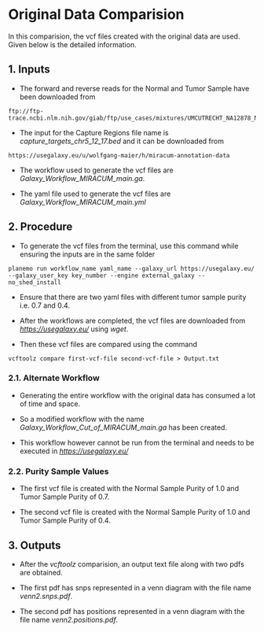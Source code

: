# Original Data Comparision

In this comparision, the vcf files created with the original data are used. Given below is the detailed information.

## 1. Inputs

* The forward and reverse reads for the Normal and Tumor Sample have been downloaded from 

```
ftp://ftp-trace.ncbi.nlm.nih.gov/giab/ftp/use_cases/mixtures/UMCUTRECHT_NA12878_NA24385_mixture_10052016/
```

* The input for the Capture Regions file name is *capture_targets_chr5_12_17.bed* and it can be downloaded from

```
https://usegalaxy.eu/u/wolfgang-maier/h/miracum-annotation-data
```

* The workflow used to generate the vcf files are *Galaxy_Workflow_MIRACUM_main.ga*.

* The yaml file used to generate the vcf files are *Galaxy_Workflow_MIRACUM_main.yml*

## 2. Procedure

* To generate the vcf files from the terminal, use this command while ensuring the inputs are in the same folder

```
planemo run workflow_name yaml_name --galaxy_url https://usegalaxy.eu/ --galaxy_user_key key_number --engine external_galaxy --no_shed_install
```

* Ensure that there are two yaml files with different tumor sample purity i.e. 0.7 and 0.4.

* After the workflows are completed, the vcf files are downloaded from *https://usegalaxy.eu/* using *wget*.

* Then these vcf files are compared using the command

```
vcftoolz compare first-vcf-file second-vcf-file > Output.txt
```

### 2.1. Alternate Workflow

* Generating the entire workflow with the original data has consumed a lot of time and space.

* So a modified workflow with the name *Galaxy_Workflow_Cut_of_MIRACUM_main.ga* has been created.

* This workflow however cannot be run from the terminal and needs to be executed in *https://usegalaxy.eu/*

### 2.2. Purity Sample Values

* The first vcf file is created with the Normal Sample Purity of 1.0 and Tumor Sample Purity of 0.7.

* The second vcf file is created with the Normal Sample Purity of 1.0 and Tumor Sample Purity of 0.4.

## 3. Outputs

* After the *vcftoolz* comparision, an output text file along with two pdfs are obtained.

* The first pdf has snps represented in a venn diagram with the file name *venn2.snps.pdf*.

* The second pdf has positions represented in a venn diagram with the file name *venn2.positions.pdf*.
